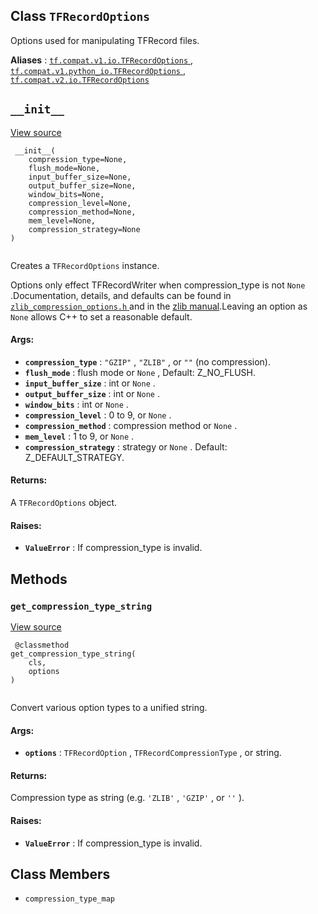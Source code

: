 

## Class  `TFRecordOptions` 
Options used for manipulating TFRecord files.

**Aliases** : [ `tf.compat.v1.io.TFRecordOptions` ](/api_docs/python/tf/io/TFRecordOptions), [ `tf.compat.v1.python_io.TFRecordOptions` ](/api_docs/python/tf/io/TFRecordOptions), [ `tf.compat.v2.io.TFRecordOptions` ](/api_docs/python/tf/io/TFRecordOptions)

##  `__init__` 
[View source](https://github.com/tensorflow/tensorflow/blob/r2.0/tensorflow/python/lib/io/tf_record.py#L52-L100)

```
 __init__(
    compression_type=None,
    flush_mode=None,
    input_buffer_size=None,
    output_buffer_size=None,
    window_bits=None,
    compression_level=None,
    compression_method=None,
    mem_level=None,
    compression_strategy=None
)
 
```

Creates a  `TFRecordOptions`  instance.

Options only effect TFRecordWriter when compression_type is not  `None` .Documentation, details, and defaults can be found in[ `zlib_compression_options.h` ](https://tensorflow.google.cn/code/tensorflow/core/lib/io/zlib_compression_options.h)and in the [zlib manual](http://www.zlib.net/manual.html).Leaving an option as  `None`  allows C++ to set a reasonable default.

#### Args:
- **`compression_type`** :  `"GZIP"` ,  `"ZLIB"` , or  `""`  (no compression).
- **`flush_mode`** : flush mode or  `None` , Default: Z_NO_FLUSH.
- **`input_buffer_size`** : int or  `None` .
- **`output_buffer_size`** : int or  `None` .
- **`window_bits`** : int or  `None` .
- **`compression_level`** : 0 to 9, or  `None` .
- **`compression_method`** : compression method or  `None` .
- **`mem_level`** : 1 to 9, or  `None` .
- **`compression_strategy`** : strategy or  `None` . Default: Z_DEFAULT_STRATEGY.


#### Returns:
A  `TFRecordOptions`  object.

#### Raises:
- **`ValueError`** : If compression_type is invalid.


## Methods


###  `get_compression_type_string` 
[View source](https://github.com/tensorflow/tensorflow/blob/r2.0/tensorflow/python/lib/io/tf_record.py#L102-L126)

```
 @classmethod
get_compression_type_string(
    cls,
    options
)
 
```

Convert various option types to a unified string.

#### Args:
- **`options`** :  `TFRecordOption` ,  `TFRecordCompressionType` , or string.


#### Returns:
Compression type as string (e.g.  `'ZLIB'` ,  `'GZIP'` , or  `''` ).

#### Raises:
- **`ValueError`** : If compression_type is invalid.


## Class Members
-  `compression_type_map`  []()
